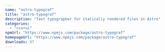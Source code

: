 ```yaml
---
name: "astro-typograf"
title: "astro-typograf"
description: "Text typographer for statically rendered files in Astro"
categories:
  - "css+ui"
npmUrl: "https://www.npmjs.com/package/astro-typograf"
homepageUrl: "https://www.npmjs.com/package/astro-typograf"
downloads: 47
---
```

